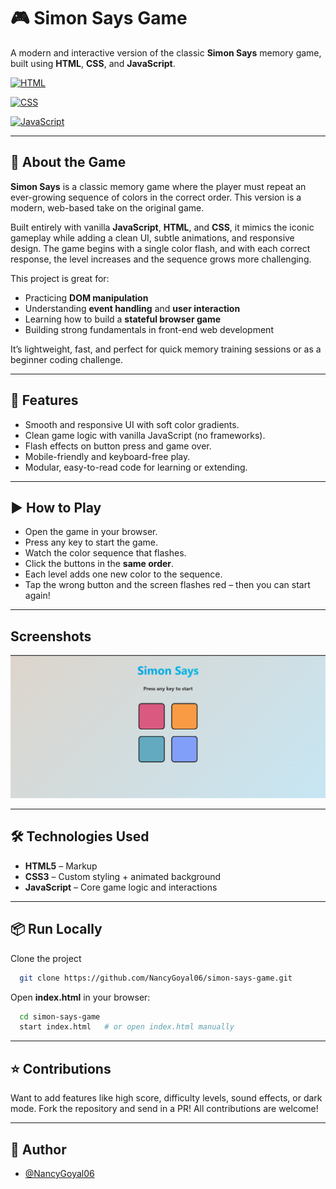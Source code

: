 
# 🎮 Simon Says Game

A modern and interactive version of the classic **Simon Says** memory game, built using **HTML**, **CSS**, and **JavaScript**.

[![HTML](https://img.shields.io/badge/HTML-28.8%25-orange)](#)

[![CSS](https://img.shields.io/badge/CSS-35.1%25-blue)](#)

[![JavaScript](https://img.shields.io/badge/JavaScript-36.1%25-yellow)](#)



---

## 🧠 About the Game

**Simon Says** is a classic memory game where the player must repeat an ever-growing sequence of colors in the correct order. This version is a modern, web-based take on the original game.

Built entirely with vanilla **JavaScript**, **HTML**, and **CSS**, it mimics the iconic gameplay while adding a clean UI, subtle animations, and responsive design. The game begins with a single color flash, and with each correct response, the level increases and the sequence grows more challenging.

This project is great for:
- Practicing **DOM manipulation**
- Understanding **event handling** and **user interaction**
- Learning how to build a **stateful browser game**
- Building strong fundamentals in front-end web development

It’s lightweight, fast, and perfect for quick memory training sessions or as a beginner coding challenge.


---
## 🚀 Features

- Smooth and responsive UI with soft color gradients.
- Clean game logic with vanilla JavaScript (no frameworks).
- Flash effects on button press and game over.
- Mobile-friendly and keyboard-free play.
- Modular, easy-to-read code for learning or extending.

---



## ▶️ How to Play

- Open the game in your browser.
- Press any key to start the game.
- Watch the color sequence that flashes.
- Click the buttons in the **same order**.
- Each level adds one new color to the sequence.
- Tap the wrong button and the screen flashes red – then you can start again!

---
## Screenshots

![Game Screenshot](images/Game_SS.png)

---
## 🛠️ Technologies Used

- **HTML5** – Markup
- **CSS3** – Custom styling + animated background
- **JavaScript** – Core game logic and interactions

---
## 📦 Run Locally

Clone the project

```bash
  git clone https://github.com/NancyGoyal06/simon-says-game.git
```

Open **index.html** in your browser:

```bash
  cd simon-says-game
  start index.html   # or open index.html manually
```

---







## ⭐ Contributions

Want to add features like high score, difficulty levels, sound effects, or dark mode. Fork the repository and send in a PR!
All contributions are welcome!

---
## 👤 Author

- [@NancyGoyal06](https://www.github.com/NancyGoyal06)


